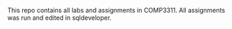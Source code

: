 This repo contains all labs and assignments in COMP3311.
All assignments was run and edited in sqldeveloper.
